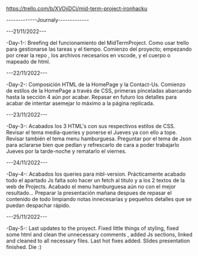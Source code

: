 https://trello.com/b/XVOjiDCj/mid-term-project-ironhacku

-------------Journaly-------------

---21/11/2022---

-Day-1-:
Breefing del funcionamiento del MidTermProject.
Como usar trello para gestionarse las tareas y el tiempo.
Comienzo del proyecto; empezando por crear la repo , los archivos necesarios en vscode, y el cuerpo o mapeado de html.

---22/11/2022---

-Day-2-:
Composición HTML de la HomePage y la Contact-Us.
Comienzo de estilos de la HomePage a través de CSS, primeras pinceladas abarcando hasta la sección 4 aún por acabar.
Repasar en futuro los detalles para acabar de intentar asemejar lo máximo a la página replicada.

---23/11/2022---

-Day-3-:
Acabados los 3 HTML's con sus respectivos estilos de CSS.
Revisar el tema media-queries y ponerse el Jueves ya con ello a tope.
Revisar también el tema menu hamburguesa.
Preguntar por el tema de Json para aclararse bien que pedían y refrescarlo de cara a poder trabajarlo Jueves por la tarde-noche y rematarlo el viernes.

---24/11/2022---

-Day-4-:
Acabados los queries para mbl-version.
Prácticamente acabado todo el apartado Js falta solo hacer un fetch al titulo y a los 2 textos de la web de Projects.
Acabado el menu hamburguesa aún no con el mejor resultado...
Preparar la presentación mañana despues de repasar el contenido de todo limpiando notas innecesarias y pequeños detalles que se puedan despachar rápido.

---25/11/2022---

-Day-5-:
Last updates to the proyect.
Fixed little things of styling, fixed some html and clean the unnecessary comments , added Js sections, linked and cleaned to all necessary files.
Last hot fixes added.
Slides presentation finished.
Die :)

